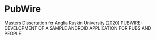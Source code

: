 # PubWire
Masters Dissertation for Anglia Ruskin University (2020)
PUBWIRE: DEVELOPMENT OF A SAMPLE ANDROID APPLICATION FOR PUBS AND PEOPLE
